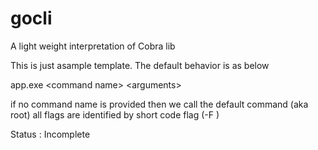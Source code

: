 # gocli
A light weight interpretation of Cobra lib

This is just asample template.
The default behavior is as below

app.exe &lt;command name&gt; &lt;arguments&gt;

if no command name is provided then we call the default command (aka root)
all flags are identified by short code flag (-F <Value>)


Status : Incomplete

